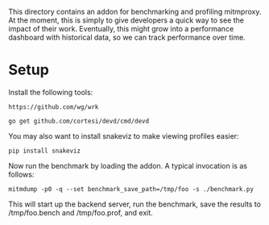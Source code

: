
This directory contains an addon for benchmarking and profiling mitmproxy. At
the moment, this is simply to give developers a quick way to see the impact of
their work. Eventually, this might grow into a performance dashboard with
historical data, so we can track performance over time.


# Setup

Install the following tools:

    https://github.com/wg/wrk

    go get github.com/cortesi/devd/cmd/devd

You may also want to install snakeviz to make viewing profiles easier:

    pip install snakeviz

Now run the benchmark by loading the addon. A typical invocation is as follows:

    mitmdump -p0 -q --set benchmark_save_path=/tmp/foo -s ./benchmark.py

This will start up the backend server, run the benchmark, save the results to
/tmp/foo.bench and /tmp/foo.prof, and exit.

